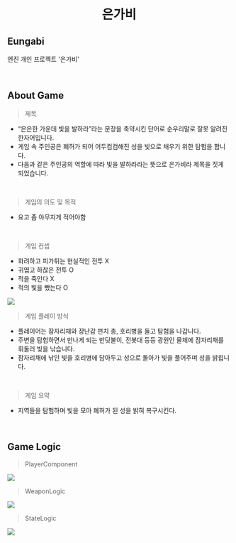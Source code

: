 # <center> 은가비 </center>

## Eungabi
엔진 개인 프로젝트 '은가비'

<br/>

## About Game
> 제목
 - “은은한 가운데 빛을 발하라”라는 문장을 축약시킨 단어로 순우리말로 잘못 알려진 한자어입니다.
 - 게임 속 주인공은 폐허가 되어 어두컴컴해진 성을 빛으로 채우기 위한 탐험을 합니다.
 - 다음과 같은 주인공의 역할에 따라 빛을 발하라라는 뜻으로 은가비라 제목을 짓게 되었습니다.

<br/>

> 게임의 의도 및 목적
 - 요고 좀 야무지게 적어야함

<br/>

> 게임 컨셉
 - 화려하고 피가튀는 현실적인 전투 X
 - 귀엽고 하찮은 전투 O
 - 적을 죽인다 X
 - 적의 빛을 뺐는다 O

<image src="./ETC/GIF/SwingButterflyNet.gif"/>

<br/>

> 게임 플레이 방식
 - 플레이어는 잠자리채와 장난감 펀치 총, 호리병을 들고 탐험을 나갑니다.
 - 주변을 탐험하면서 만나게 되는 반딧불이, 전봇대 등등 광원인 물체에 잠자리채를 휘둘러 빛을 낚습니다.
 - 잠자리채에 낚인 빛을 호리병에 담아두고 성으로 돌아가 빛을 풀어주며 성을 밝힙니다.

<br/>

> 게임 요약
 - 지역들을 탐험하며 빛을 모아 폐허가 된 성을 밝혀 복구시킨다.

<br/>

## Game Logic

> PlayerComponent

<image src="./ETC/UML/PlayerComponent.png"/>

<br/>

> WeaponLogic

<image src="./ETC/UML/WeaponLogic.png"/>

<br/>

> StateLogic

<image src="./ETC/UML/StateLogic.png"/>